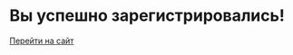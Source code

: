 # Вы успешно зарегистрировались!
[Перейти на сайт](https://temirsultanov.github.io/habitracker/signin)
